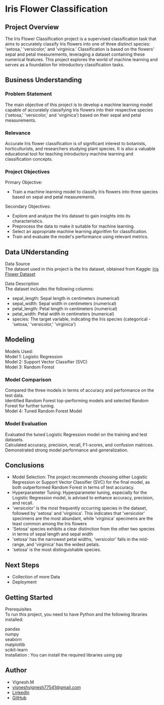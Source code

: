 # **Iris Flower Classification**


## **Project Overview**
The Iris Flower Classification project is a supervised classification task that aims to accurately classify Iris flowers into one of three distinct species: 'setosa,' 'versicolor,' and 'virginica.' Classification is based on the flowers' sepal and petal measurements, leveraging a dataset containing these numerical features. This project explores the world of machine learning and serves as a foundation for introductory classification tasks.

## **Business Understanding**
### Problem Statement
The main objective of this project is to develop a machine learning model capable of accurately classifying Iris flowers into their respective species ('setosa,' 'versicolor,' and 'virginica') based on their sepal and petal measurements.

### Relevance
Accurate Iris flower classification is of significant interest to botanists, horticulturists, and researchers studying plant species. It is also a valuable educational tool for teaching introductory machine learning and classification concepts.

### Project Objectives
Primary Objective:  
* Train a machine learning model to classify Iris flowers into three species based on sepal and petal measurements.

Secondary Objectives:
* Explore and analyze the Iris dataset to gain insights into its characteristics.
* Preprocess the data to make it suitable for machine learning.
* Select an appropriate machine learning algorithm for classification.
* Train and evaluate the model's performance using relevant metrics.
## **Data UNderstanding** 
Data Source  
The dataset used in this project is the Iris dataset, obtained from Kaggle: [Iris Flower Dataset](https://www.kaggle.com/datasets/arshid/iris-flower-dataset)


Data Description    
The dataset includes the following columns:

* sepal_length: Sepal length in centimeters (numerical)
* sepal_width: Sepal width in centimeters (numerical)
* petal_length: Petal length in centimeters (numerical)
* petal_width: Petal width in centimeters (numerical)
* species: The target variable, indicating the Iris species (categorical - 'setosa,' 'versicolor,' 'virginica')

## **Modeling**
Models Used:  
Model 1: Logistic Regression   
Model 2: Support Vector Classifier (SVC)   
Model 3: Random Forest  
### Model Comparison
Compared the three models in terms of accuracy and performance on the test data.    
Identified Random Forest top-performing   models and selected Random Forest for further tuning.    
Model 4: Tuned Random Forest Model
### Model Evaluation
Evaluated the tuned Logistic Regression model on the training and test datasets.   
Calculated accuracy, precision, recall, F1-scores, and confusion matrices.   
Demonstrated strong model performance and generalization.


## **Conclusions** 
* Model Selection: The project recommends choosing either Logistic Regression or Support Vector Classifier (SVC) for the final model, as both outperformed Random Forest in terms of test accuracy.
* Hyperparameter Tuning: Hyperparameter tuning, especially for the Logistic Regression model, is advised to enhance accuracy, precision, and recall.
* 'versicolor' is the most frequently occurring species in the dataset, followed by 'setosa' and 'virginica'. This indicates that 'versicolor' specimens are the most abundant, while 'virginica' specimens are the least common among the Iris flowers
* 'Setosa' species exhibits a clear distinction from the other two species in terms of sepal length and sepal width
* 'setosa' has the narrowest petal widths, 'versicolor' falls in the mid-range, and 'virginica' has the widest petals.
* 'setosa' is the most distinguishable species.
## **Next Steps**
* Collection of more Data
* Deployment

## Getting Started  
Prerequisites   
To run this project, you need to have Python and the following libraries installed:  

pandas    
numpy   
seaborn  
matplotlib  
scikit-learn  
Installation : You can install the required libraries using pip  

## **Author**
- Vignesh.M
- vigneshvignesh77541@gmail.com
- [LinkedIn](https://www.linkedin.com/in/vignesh-m-8870132ba)
- [GitHub](https://github.com/Vignesh232567)

